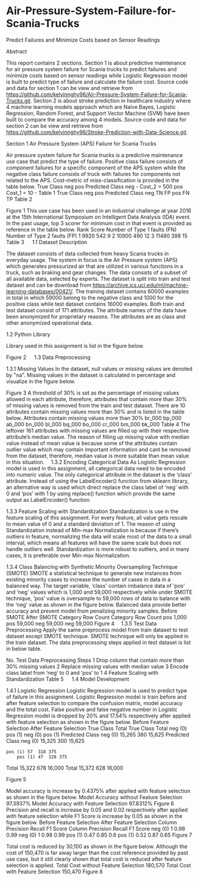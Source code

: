 # Air-Pressure-System-Failure-for-Scania-Trucks
Predict Failures and Minimize Costs based on Sensor Readings

Abstract

This report contains 2 sections. Section 1 is about predictive maintenance for air pressure system failure for Scania trucks to predict failures and minimize costs based on sensor readings while Logistic Regression model is built to predict type of failure and calculate the failure cost. Source code and data for section 1 can be view and retrieve from https://github.com/kelvinnghy96/Air-Pressure-System-Failure-for-Scania-Trucks.git. 
Section 2 is about stroke prediction in healthcare industry where 4 machine learning models approach which are Naïve Bayes, Logistic Regression, Random Forest, and Support Vector Machine (SVM) have been built to compare the accuracy among 4 models. Source code and data for section 2 can be view and retrieve from https://github.com/kelvinnghy96/Stroke-Prediction-with-Data-Science.git. 

 
Section 1
Air Pressure System (APS) Failure for Scania Trucks

Air pressure system failure for Scania trucks is a predictive maintenance use case that predict the type of failure. Positive class failure consists of component failures for a specific component of the APS system while the negative class failure consists of truck with failures for components not related to the APS. Cost-metric of miss-classification is provided in the table below.
	True Class
	neg	pos
Predicted Class	neg	-	Cost_2 = 500
	pos	Cost_1 = 10	-
Table 1
	True Class
	neg	pos
Predicted Class	neg	TN	FP
	pos	FN	TP
Table 2
 
Figure 1
This use case has been used in an industrial challenge at year 2016 at the 15th International Symposium on Intelligent Data Analysis (IDA) event. In the past usage, top 3 scorer for minimum cost in that event is provided as reference in the table below.
Rank	Score	Number of Type 1 faults (FN)	Number of Type 2 faults (FP)
1	9920	542	9
2	10900	490	12
3	11480	398	15
Table 3
 
1.1	 Dataset Description

The dataset consists of data collected from heavy Scania trucks in everyday usage. The system in focus is the Air Pressure system (APS) which generates pressurized air that are utilized in various functions in a truck, such as braking and gear changes. The data consists of a subset of all available data, selected by experts. 
The dataset is split into train and test dataset and can be download from https://archive.ics.uci.edu/ml/machine-learning-databases/00421/. The training dataset contains 60000 examples in total in which 59000 belong to the negative class and 1000 for the positive class while test dataset contains 16000 examples. Both train and test dataset consist of 171 attributes. The attribute names of the data have been anonymized for proprietary reasons. The attributes are as class and other anonymized operational data.

1.2	Python Library

Library used in this assignment is list in the figure below.
 
Figure 2
 
1.3	Data Preprocessing

1.3.1	Missing Values
In the dataset, null values or missing values are denoted by "na". Missing values in the dataset is calculated in percentage and visualize in the figure below.
 
Figure 3
	A threshold of 30% is set as the percentage of missing values allowed in each attribute, therefore, attributes that contain more than 30% of missing values is removed from the train and test dataset. There are 10 attributes contain missing values more than 30% and is listed in the table below.
Attributes contain missing values more than 30%
br_000	bp_000	ab_000	bn_000	bl_000
bq_000	bo_000	cr_000	bm_000	bk_000
Table 4
	The leftover 161 attributes with missing values are filled up with their respective attribute’s median value. The reason of filling up missing value with median value instead of mean value is because some of the attributes contain outlier value which may contain important information and cant be removed from the dataset, therefore, median value is more suitable than mean value in this situation. 
1.3.2	Encoding Categorical Data
As Logistic Regression model is used in this assignment, all categorical data need to be encoded into numeric value. The only categorical attribute in the dataset is the ‘class’ attribute. Instead of using the LabelEncoder() function from sklearn library, an alternative way is used which direct replace the class label of ‘neg’ with 0 and ‘pos’ with 1 by using replace() function which provide the same output as LabelEncoder() function.

1.3.3	Feature Scaling with Standardization
Standardization is use in the feature scaling of this assignment. For every feature, all value gets rescale to mean value of 0 and a standard deviation of 1. The reason of using Standardization instead of Min-max Normalization is because if there’s outliers in feature, normalizing the data will scale most of the data to a small interval, which means all features will have the same scale but does not handle outliers well. Standardization is more robust to outliers, and in many cases, it is preferable over Min-max Normalization.

1.3.4	Class Balancing with Synthetic Minority Oversampling Technique (SMOTE)
SMOTE a statistical technique to generate new instances from existing minority cases to increase the number of cases in data in a balanced way. The target variable, ‘class’ contain imbalance data of ‘pos’ and ‘neg’ values which is 1,000 and 59,000 respectively while under SMOTE technique, ‘pos’ value is oversample to 59,000 rows of data to balance with the ‘neg’ value as shown in the figure below. Balanced data provide better accuracy and prevent model from penalizing minority samples.
Before SMOTE		After SMOTE
Category	Row Count		Category	Row Count
pos	1,000		pos	59,000
neg	59,000		neg	59,000
Figure 4 
1.3.5	Test Data Preprocessing
Apply the same preprocess model from train dataset to test dataset except SMOTE technique. SMOTE technique will only be applied in the train dataset. The data preprocessing steps applied in test dataset is list in below table.

No.	Test Data Preprocessing Steps
1	Drop column that contain more than 30% missing values
2	Replace missing values with median value
3	Encode class label from ‘neg’ to 0 and ‘pos’ to 1
4	Feature Scaling with Standardization
Table 5
 
1.4	Model Development

1.4.1	Logistic Regression
Logistic Regression model is used to predict type of failure in this assignment. Logistic Regression model is train before and after feature selection to compare the confusion matrix, model accuracy and the total cost.
False positive and false negative number in Logistic Regression model is dropped by 20% and 17.54% respectively after applied with feature selection as shown in the figure below.
Before Feature Selection		After Feature Selection
	True Class	Total			True Class	Total
	neg (0)	pos (1)				neg (0)	pos (1)	
Predicted Class	neg (0)	15,265	360	15,625
	Predicted Class	neg (0)	15,325	300	15,625

	pos (1)	57	318	375
		pos (1)	47	328	375

Total	15,322
678
16,000
	Total	15,372
628
16,000

Figure 5

Model accuracy is increase by 0.4375% after applied with feature selection as shown in the figure below.
Model Accuracy without Feature Selection	97.3937%
Model Accuracy with Feature Selection	97.8312%
Figure 6
 
Precision and recall is increase by 0.05 and 0.02 respectively after applied with feature selection while F1 Score is increase by 0.05 as shown in the figure below.
Before Feature Selection		After Feature Selection
Column	Precision	Recall	F1 Score		Column	Precision	Recall	F1 Score
neg (0)	1	0.98	0.99		neg (0)	1	0.98	0.99
pos (1)	0.47	0.85	0.6		pos (1)	0.52	0.87	0.65
Figure 7

Total cost is reduced by 30,100 as shown in the figure below. Although the cost of 150,470 is far away larger than the cost reference provided by past use case, but it still clearly shown that total cost is reduced after feature selection is applied.
Total Cost without Feature Selection	180,570
Total Cost with Feature Selection	150,470
Figure 8 
